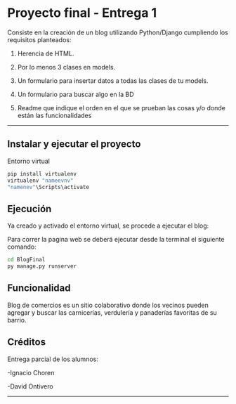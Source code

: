 # Proyecto final - Entrega 1

Consiste en la creación de un blog utilizando Python/Django cumpliendo los requisitos planteados:

1. Herencia de HTML.

2. Por lo menos 3 clases en models.

3. Un formulario para insertar datos a todas las clases de tu models.

4. Un formulario para buscar algo en la BD

5. Readme que indique el orden en el que se prueban las cosas y/o donde están las
funcionalidades
--------------------------

## Instalar y ejecutar el proyecto

Entorno virtual

```bash
pip install virtualenv
virtualenv "nameevnv"
"namenev"\Scripts\activate
```

## Ejecución

Ya creado y activado el entorno virtual, se procede a ejecutar el blog:

Para correr la pagina web se deberá ejecutar desde la terminal el siguiente comando:

```bash
cd BlogFinal
py manage.py runserver
```


## Funcionalidad

Blog de comercios es un sitio colaborativo donde los vecinos pueden agregar y buscar las carnicerías, verdulería y panaderías favoritas de su barrio.

## Créditos

Entrega parcial de los alumnos:

-Ignacio Choren

-David Ontivero

---------------